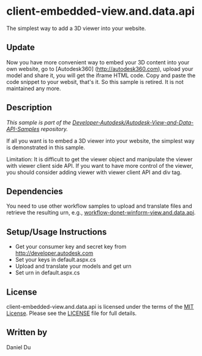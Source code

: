 # client-embedded-view.and.data.api

The simplest way to add a 3D viewer into your website.

## Update

Now you have more convenient way to embed your 3D content into your own website, go to [Autodesk360] (http://autodesk360.com), upload your model and share it, you will get the iframe HTML code. Copy and paste the code snippet to your websit, that's it. So this sample is retired. It is not maintained any more. 


## Description

*This sample is part of the [Developer-Autodesk/Autodesk-View-and-Data-API-Samples](https://github.com/Developer-Autodesk/autodesk-view-and-data-api-samples) repository.*

If all you want is to embed a 3D viewer into your website, the simplest way is demonstrated in this sample.

Limitation: It is difficult to get the viewer object and manipulate the viewer with viewer client side API. If you want to have more control of the viewer, you should consider adding viewer with viewer client API and div tag.


## Dependencies

You need to use other workflow samples to upload and translate files and retrieve the resulting urn, e.g., [workflow-donet-winform-view.and.data.api](https://github.com/Developer-Autodesk/workflow-donet-winform-view.and.data.api).


## Setup/Usage Instructions

* Get your consumer key and secret key from http://developer.autodesk.com
* Set your keys in default.aspx.cs
* Upload and translate your models and get urn
* Set urn in default.aspx.cs


## License

client-embedded-view.and.data.api is licensed under the terms of the [MIT License](http://opensource.org/licenses/MIT). Please see the [LICENSE](LICENSE) file for full details.

## Written by

Daniel Du

